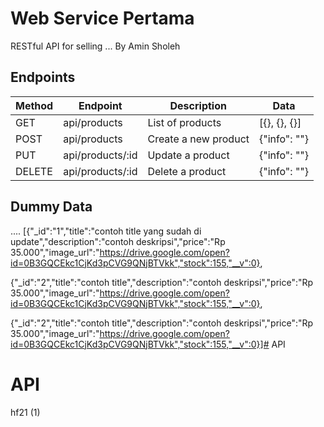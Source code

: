 # Web Service Pertama

RESTful API for selling ...
By Amin Sholeh

## Endpoints

| Method	| Endpoint 			| Description 				| Data 					|
|-----------|-------------------|---------------------------|-----------------------|
| GET 		| api/products 		| List of products 			| [{}, {}, {}]			|
| POST 		| api/products		| Create a new product 		| {"info": ""} 			|
| PUT 		| api/products/:id 	| Update a product 			| {"info": ""} 			|
| DELETE 	| api/products/:id 	| Delete a product 			| {"info": ""}			|


## Dummy Data


....
[{"_id":"1","title":"contoh title yang sudah di update","description":"contoh deskripsi","price":"Rp 35.000","image_url":"https://drive.google.com/open?id=0B3GQCEkc1CjKd3pCVG9QNjBTVkk","stock":155,"__v":0},


{"_id":"2","title":"contoh title","description":"contoh deskripsi","price":"Rp 35.000","image_url":"https://drive.google.com/open?id=0B3GQCEkc1CjKd3pCVG9QNjBTVkk","stock":155,"__v":0},



{"_id":"2","title":"contoh title","description":"contoh deskripsi","price":"Rp 35.000","image_url":"https://drive.google.com/open?id=0B3GQCEkc1CjKd3pCVG9QNjBTVkk","stock":155,"__v":0}]# API
# API

hf21 (1)
